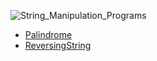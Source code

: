 ![String_Manipulation_Programs](https://github.com/devrath/studious-ds-adventure/assets/1456191/4d33d05c-5599-464d-8fef-96870f1aadb2)


* [Palindrome](https://github.com/devrath/studious-ds-adventure/tree/main/collection/Strings/Programs/Palindrome)
* [ReversingString](https://github.com/devrath/studious-ds-adventure/tree/main/collection/Strings/Programs/ReversingString)
